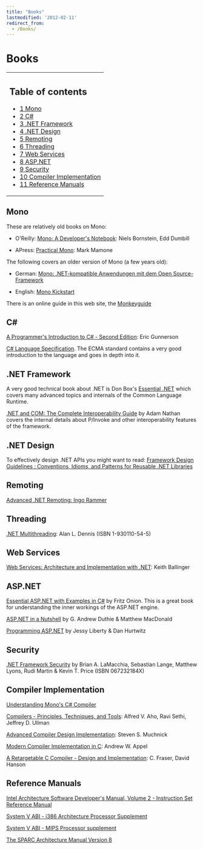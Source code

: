 ```yaml
---
title: "Books"
lastmodified: '2012-02-11'
redirect_from:
  - /Books/
---
```


Books
=====

<table>
<col width="100%" />
<tbody>
<tr class="odd">
<td align="left"><h2>Table of contents</h2>
<ul>
<li><a href="#mono">1 Mono</a></li>
<li><a href="#c">2 C#</a></li>
<li><a href="#net-framework">3 .NET Framework</a></li>
<li><a href="#net-design">4 .NET Design</a></li>
<li><a href="#remoting">5 Remoting</a></li>
<li><a href="#threading">6 Threading</a></li>
<li><a href="#web-services">7 Web Services</a></li>
<li><a href="#aspnet">8 ASP.NET</a></li>
<li><a href="#security">9 Security</a></li>
<li><a href="#compiler-implementation">10 Compiler Implementation</a></li>
<li><a href="#reference-manuals">11 Reference Manuals</a></li>
</ul></td>
</tr>
</tbody>
</table>

Mono
----

These are relatively old books on Mono:

-   O'Reilly: [Mono: A Developer's Notebook](http://www.oreilly.com/catalog/monoadn/): Niels Bornstein, Edd Dumbill

-   APress: [Practical Mono](http://www.apress.com/book/bookDisplay.html?bID=10027): Mark Mamone

The following covers an older version of Mono (a few years old):

-   German: [Mono: .NET-kompatible Anwendungen mit dem Open Source-Framework](http://www.amazon.de/exec/obidos/ASIN/3827264928/qid=1050051051/sr=2-1/ref=sr_2_3_1/028-2755135-1623712)

-   English: [Mono Kickstart](http://www.amazon.com/exec/obidos/tg/detail/-/0672325799/ref=pd_sim_b_1/102-2260035-7729704?%5Fencoding=UTF8&v=glance)

There is an online guide in this web site, the [Monkeyguide](/Monkeyguide)

C#
---

[A Programmer's Introduction to C# - Second Edition](http://www.amazon.com/exec/obidos/tg/detail/-/1893115623/qid=1086275793/sr=8-2/ref=sr_8_xs_ap_i2_xgl14/103-3987558-5955806?v=glance&s=books&n=507846): Eric Gunnerson

[C# Language Specification](https://www.ecma-international.org/publications-and-standards/standards/ecma-334/). The ECMA standard contains a very good introduction to the language and goes in depth into it.

.NET Framework
--------------

A very good technical book about .NET is Don Box's [Essential .NET](http://www.amazon.com/exec/obidos/ASIN/0201734117/qid=1109255921/sr=2-1/ref=pd_bbs_b_2_1/102-2260035-7729704) which covers many advanced topics and internals of the Common Language Runtime.

[.NET and COM: The Complete Interoperability Guide](http://www.amazon.com/exec/obidos/tg/detail/-/067232170X/qid=1109258781/sr=8-1/ref=pd_ka_1/102-2260035-7729704?v=glance&s=books&n=507846) by Adam Nathan covers the internal details about P/Invoke and other interoperability features of the framework.

.NET Design
-----------

To effectively design .NET APIs you might want to read: [Framework Design Guidelines : Conventions, Idioms, and Patterns for Reusable .NET Libraries](http://www.amazon.com/exec/obidos/tg/detail/-/0321246756/qid=1127061227/sr=2-2/ref=pd_bbs_b_2_2/102-2260035-7729704?v=glance&s=books)

Remoting
--------

[Advanced .NET Remoting: Ingo Rammer](http://www.dotnetremoting.cc/book/AdvancedDotNetRemoting.asp)

Threading
---------

[.NET Multithreading](http://www.bookpool.com/.x/maijdy6d0n/ss/1?qs=1-930110-54-5&Go.x=0&Go.y=0&Go=Go): Alan L. Dennis (ISBN 1-930110-54-5)

Web Services
------------

[Web Services: Architecture and Implementation with .NET](http://www.amazon.com/exec/obidos/tg/detail/-/0321113594/qid=1086275941/sr=1-1/ref=sr_1_1/103-3987558-5955806?v=glance&s=books): Keith Ballinger

ASP.NET
-------

[Essential ASP.NET with Examples in C#](http://www.amazon.com/exec/obidos/tg/detail/-/0201760401/qid=1086275991/sr=1-1/ref=sr_1_1/103-3987558-5955806?v=glance&s=books) by Fritz Onion. This is a great book for understanding the inner workings of the ASP.NET engine.

[ASP.NET in a Nutshell](http://www.amazon.com/exec/obidos/tg/detail/-/0596005202/qid=1086276030/sr=1-1/ref=sr_1_1/103-3987558-5955806?v=glance&s=books) by G. Andrew Duthie & Matthew MacDonald

[Programming ASP.NET](http://www.amazon.com/exec/obidos/tg/detail/-/0596004877/qid=1086276087/sr=1-1/ref=sr_1_1/103-3987558-5955806?v=glance&s=books) by Jessy Liberty & Dan Hurtwitz

Security
--------

[.NET Framework Security](http://www.amazon.com/exec/obidos/tg/detail/-/067232184X/qid=1110823169/sr=8-1/ref=pd_csp_1/103-9518434-1095811?v=glance&s=books&n=507846) by Brian A. LaMacchia, Sebastian Lange, Matthew Lyons, Rudi Martin & Kevin T. Price (ISBN 067232184X)

Compiler Implementation
-----------------------

[Understanding Mono's C# Compiler](https://bitly.com/understanding-mono-c-sharp-compiler)

[Compilers - Principles, Techniques, and Tools](http://www.bookpool.com/.x/maijdyouz8/ss/1?qs=ompilers+-+Principles%2C+Techniques%2C+and+Tools&Go.x=0&Go.y=0&Go=Go): Alfred V. Aho, Ravi Sethi, Jeffrey D. Ullman

[Advanced Compiler Design Implementation](http://www.bookpool.com/.x/maijdytn50/sm/1558603204): Steven S. Muchnick

[Modern Compiler Implementation in C](http://www.amazon.com/exec/obidos/tg/detail/-/052158390X/qid=1086276294/sr=1-2/ref=sr_1_2/103-3987558-5955806?v=glance&s=books): Andrew W. Appel

[A Retargetable C Compiler - Design and Implementation](http://www.bookpool.com/.x/maijdyvlor/ss/1?qs=A+Retargetable+C+Compiler&Go.x=0&Go.y=0&Go=Go): C. Fraser, David Hanson

Reference Manuals
-----------------

[Intel Architecture Software Developer's Manual, Volume 2 - Instruction Set Reference Manual](http://developer.intel.com/design/pentium/manuals/24319101.pdf)

[System V ABI - i386 Architecture Processor Supplement](http://www.caldera.com/developers/devspecs/abi386-4.pdf)

[System V ABI - MIPS Processor supplement](http://www.caldera.com/developers/devspecs/mipsabi.pdf)

[The SPARC Architecture Manual Version 8](http://www.sparc.org/standards/V8.pdf)
